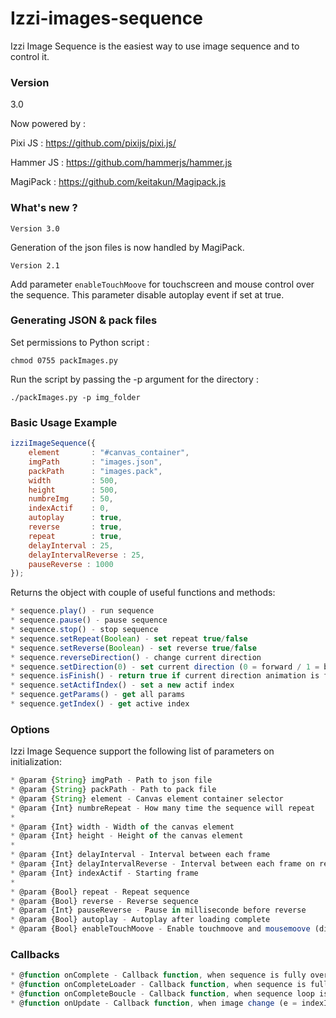 # Izzi-images-sequence

 Izzi Image Sequence is the easiest way to use image sequence and to control it.

### Version
3.0

Now powered by : 


Pixi JS :  https://github.com/pixijs/pixi.js/

Hammer JS : https://github.com/hammerjs/hammer.js

MagiPack : https://github.com/keitakun/Magipack.js

### What's new ?

`Version 3.0`

Generation of the json files is now handled by MagiPack.

`Version 2.1`

Add parameter `enableTouchMoove` for touchscreen and mouse control over the sequence. This parameter disable autoplay event if set at true.

### Generating JSON & pack files

Set permissions to Python script : 
```
chmod 0755 packImages.py
```

Run the script by passing the -p argument for the directory :
```
./packImages.py -p img_folder
```


### Basic Usage Example

```javascript
izziImageSequence({
    element       : "#canvas_container",
    imgPath       : "images.json",
    packPath      : "images.pack",
    width         : 500,
    height        : 500,
    numbreImg     : 50,
    indexActif    : 0,
    autoplay      : true,
    reverse       : true,
    repeat        : true,
    delayInterval : 25,
    delayIntervalReverse : 25,
    pauseReverse : 1000
});
```

 Returns the object with couple of useful functions and methods: 
 
 ```javascript
 * sequence.play() - run sequence
 * sequence.pause() - pause sequence
 * sequence.stop() - stop sequence
 * sequence.setRepeat(Boolean) - set repeat true/false
 * sequence.setReverse(Boolean) - set reverse true/false
 * sequence.reverseDirection() - change current direction
 * sequence.setDirection(0) - set current direction (0 = forward / 1 = backward)
 * sequence.isFinish() - return true if current direction animation is finished
 * sequence.setActifIndex() - set a new actif index
 * sequence.getParams() - get all params
 * sequence.getIndex() - get active index

 ```
 
### Options

Izzi Image Sequence support the following list of parameters on initialization: 

 ```javascript 
 * @param {String} imgPath - Path to json file
 * @param {String} packPath - Path to pack file
 * @param {String} element - Canvas element container selector
 * @param {Int} numbreRepeat - How many time the sequence will repeat
 *
 * @param {Int} width - Width of the canvas element
 * @param {Int} height - Height of the canvas element
 *
 * @param {Int} delayInterval - Interval between each frame
 * @param {Int} delayIntervalReverse - Interval between each frame on reverse
 * @param {Int} indexActif - Starting frame
 *
 * @param {Bool} repeat - Repeat sequence
 * @param {Bool} reverse - Reverse sequence
 * @param {Int} pauseReverse - Pause in milliseconde before reverse
 * @param {Bool} autoplay - Autoplay after loading complete
 * @param {Bool} enableTouchMoove - Enable touchmoove and mousemoove (disable autoplay property)

 ```
 
### Callbacks
 
 ```javascript 
 * @function onComplete - Callback function, when sequence is fully over
 * @function onCompleteLoader - Callback function, when sequence is fully load
 * @function onCompleteBoucle - Callback function, when sequence loop is over
 * @function onUpdate - Callback function, when image change (e = indexImg)
 ```
